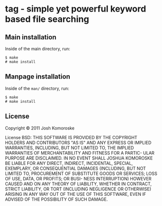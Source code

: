 tag - simple yet powerful keyword based file searching
======================================================

Main installation
-----------------

Inside of the main directory, run:

    $ make
    # make install


Manpage installation
-----------------

Inside of the `man/` directory, run:

    $ make
    # make install

License
-------

Copyright © 2011 Josh Komoroske

License BSD:
THIS SOFTWARE IS PROVIDED BY THE COPYRIGHT HOLDERS AND CONTRIBUTORS "AS
IS"  AND  ANY EXPRESS OR IMPLIED WARRANTIES, INCLUDING, BUT NOT LIMITED
TO, THE IMPLIED WARRANTIES OF MERCHANTABILITY AND FITNESS FOR A PARTIC-
ULAR  PURPOSE  ARE  DISCLAIMED.  IN  NO EVENT SHALL JOSHUA KOMOROSKE BE
LIABLE FOR ANY DIRECT, INDIRECT,  INCIDENTAL,  SPECIAL,  EXEMPLARY,  OR
CONSEQUENTIAL  DAMAGES  (INCLUDING,  BUT NOT LIMITED TO, PROCUREMENT OF
SUBSTITUTE GOODS OR SERVICES; LOSS OF USE, DATA, OR PROFITS;  OR  BUSI-
NESS  INTERRUPTION)  HOWEVER  CAUSED  AND  ON  ANY THEORY OF LIABILITY,
WHETHER IN CONTRACT, STRICT LIABILITY, OR TORT (INCLUDING NEGLIGENCE OR
OTHERWISE)  ARISING IN ANY WAY OUT OF THE USE OF THIS SOFTWARE, EVEN IF
ADVISED OF THE POSSIBILITY OF SUCH DAMAGE.


